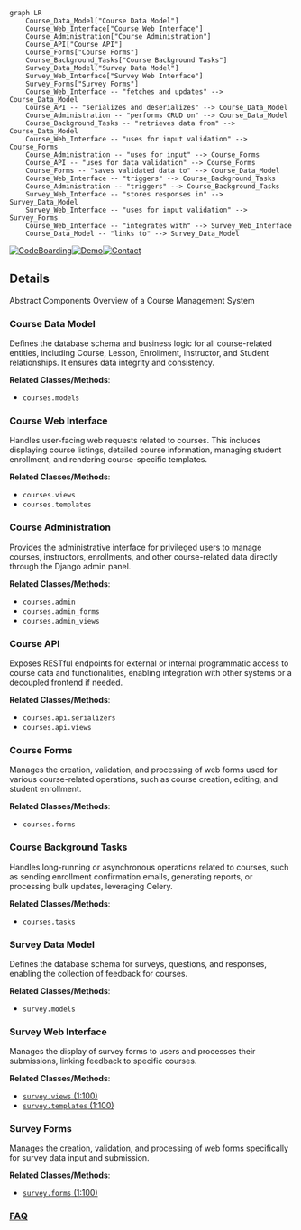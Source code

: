 ```mermaid
graph LR
    Course_Data_Model["Course Data Model"]
    Course_Web_Interface["Course Web Interface"]
    Course_Administration["Course Administration"]
    Course_API["Course API"]
    Course_Forms["Course Forms"]
    Course_Background_Tasks["Course Background Tasks"]
    Survey_Data_Model["Survey Data Model"]
    Survey_Web_Interface["Survey Web Interface"]
    Survey_Forms["Survey Forms"]
    Course_Web_Interface -- "fetches and updates" --> Course_Data_Model
    Course_API -- "serializes and deserializes" --> Course_Data_Model
    Course_Administration -- "performs CRUD on" --> Course_Data_Model
    Course_Background_Tasks -- "retrieves data from" --> Course_Data_Model
    Course_Web_Interface -- "uses for input validation" --> Course_Forms
    Course_Administration -- "uses for input" --> Course_Forms
    Course_API -- "uses for data validation" --> Course_Forms
    Course_Forms -- "saves validated data to" --> Course_Data_Model
    Course_Web_Interface -- "triggers" --> Course_Background_Tasks
    Course_Administration -- "triggers" --> Course_Background_Tasks
    Survey_Web_Interface -- "stores responses in" --> Survey_Data_Model
    Survey_Web_Interface -- "uses for input validation" --> Survey_Forms
    Course_Web_Interface -- "integrates with" --> Survey_Web_Interface
    Course_Data_Model -- "links to" --> Survey_Data_Model
```

[![CodeBoarding](https://img.shields.io/badge/Generated%20by-CodeBoarding-9cf?style=flat-square)](https://github.com/CodeBoarding/GeneratedOnBoardings)[![Demo](https://img.shields.io/badge/Try%20our-Demo-blue?style=flat-square)](https://www.codeboarding.org/demo)[![Contact](https://img.shields.io/badge/Contact%20us%20-%20contact@codeboarding.org-lightgrey?style=flat-square)](mailto:contact@codeboarding.org)

## Details

Abstract Components Overview of a Course Management System

### Course Data Model
Defines the database schema and business logic for all course-related entities, including Course, Lesson, Enrollment, Instructor, and Student relationships. It ensures data integrity and consistency.


**Related Classes/Methods**:

- `courses.models`


### Course Web Interface
Handles user-facing web requests related to courses. This includes displaying course listings, detailed course information, managing student enrollment, and rendering course-specific templates.


**Related Classes/Methods**:

- `courses.views`
- `courses.templates`


### Course Administration
Provides the administrative interface for privileged users to manage courses, instructors, enrollments, and other course-related data directly through the Django admin panel.


**Related Classes/Methods**:

- `courses.admin`
- `courses.admin_forms`
- `courses.admin_views`


### Course API
Exposes RESTful endpoints for external or internal programmatic access to course data and functionalities, enabling integration with other systems or a decoupled frontend if needed.


**Related Classes/Methods**:

- `courses.api.serializers`
- `courses.api.views`


### Course Forms
Manages the creation, validation, and processing of web forms used for various course-related operations, such as course creation, editing, and student enrollment.


**Related Classes/Methods**:

- `courses.forms`


### Course Background Tasks
Handles long-running or asynchronous operations related to courses, such as sending enrollment confirmation emails, generating reports, or processing bulk updates, leveraging Celery.


**Related Classes/Methods**:

- `courses.tasks`


### Survey Data Model
Defines the database schema for surveys, questions, and responses, enabling the collection of feedback for courses.


**Related Classes/Methods**:

- `survey.models`


### Survey Web Interface
Manages the display of survey forms to users and processes their submissions, linking feedback to specific courses.


**Related Classes/Methods**:

- <a href="https://github.com/tanzquotient/website/blob/develop/survey/models/survey.py#L1-L100" target="_blank" rel="noopener noreferrer">`survey.views` (1:100)</a>
- <a href="https://github.com/tanzquotient/website/blob/develop/survey/models/survey.py#L1-L100" target="_blank" rel="noopener noreferrer">`survey.templates` (1:100)</a>


### Survey Forms
Manages the creation, validation, and processing of web forms specifically for survey data input and submission.


**Related Classes/Methods**:

- <a href="https://github.com/tanzquotient/website/blob/develop/survey/models/survey.py#L1-L100" target="_blank" rel="noopener noreferrer">`survey.forms` (1:100)</a>




### [FAQ](https://github.com/CodeBoarding/GeneratedOnBoardings/tree/main?tab=readme-ov-file#faq)